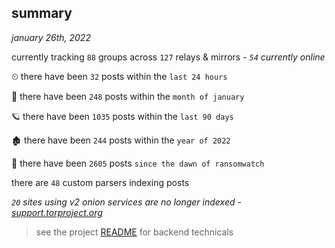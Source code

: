 
## summary
_january 26th, 2022_

currently tracking `88` groups across `127` relays & mirrors - _`54` currently online_

⏲ there have been `32` posts within the `last 24 hours`

🦈 there have been `248` posts within the `month of january`

🪐 there have been `1035` posts within the `last 90 days`

🏚 there have been `244` posts within the `year of 2022`

🦕 there have been `2605` posts `since the dawn of ransomwatch`

there are `48` custom parsers indexing posts

_`20` sites using v2 onion services are no longer indexed - [support.torproject.org](https://support.torproject.org/onionservices/v2-deprecation/)_

> see the project [README](https://github.com/thetanz/ransomwatch#ransomwatch--) for backend technicals
